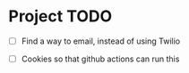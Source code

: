 # Project TODO

- [ ] Find a way to email, instead of using Twilio
- [ ] Cookies so that github actions can run this

